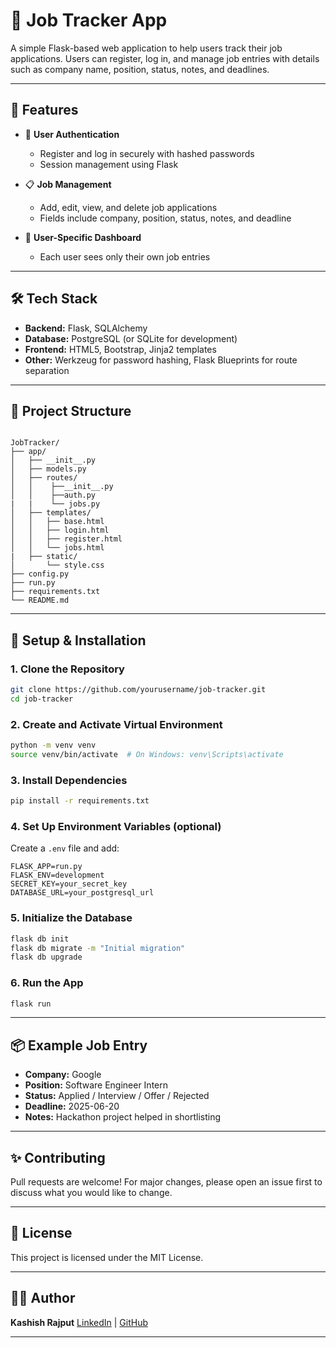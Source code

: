 
# 🧭 Job Tracker App

A simple Flask-based web application to help users track their job applications. Users can register, log in, and manage job entries with details such as company name, position, status, notes, and deadlines.

---

## 🚀 Features

- 🔐 **User Authentication**
  - Register and log in securely with hashed passwords
  - Session management using Flask

- 📋 **Job Management**
  - Add, edit, view, and delete job applications
  - Fields include company, position, status, notes, and deadline

- 👤 **User-Specific Dashboard**
  - Each user sees only their own job entries

---

## 🛠 Tech Stack

- **Backend:** Flask, SQLAlchemy
- **Database:** PostgreSQL (or SQLite for development)
- **Frontend:** HTML5, Bootstrap, Jinja2 templates
- **Other:** Werkzeug for password hashing, Flask Blueprints for route separation


---

## 📂 Project Structure

```

JobTracker/
├── app/
│   ├── __init__.py
│   ├── models.py
│   ├── routes/
│   │    ├──__init__.py
│   │    ├──auth.py
|   |    └── jobs.py
│   ├── templates/
│   │   ├── base.html
│   │   ├── login.html
│   │   ├── register.html
│   │   └── jobs.html
|   ├── static/
│       └── style.css
├── config.py
├── run.py
├── requirements.txt
└── README.md

````

---

## 🧪 Setup & Installation

### 1. Clone the Repository
```bash
git clone https://github.com/yourusername/job-tracker.git
cd job-tracker
````

### 2. Create and Activate Virtual Environment

```bash
python -m venv venv
source venv/bin/activate  # On Windows: venv\Scripts\activate
```

### 3. Install Dependencies

```bash
pip install -r requirements.txt
```

### 4. Set Up Environment Variables (optional)

Create a `.env` file and add:

```env
FLASK_APP=run.py
FLASK_ENV=development
SECRET_KEY=your_secret_key
DATABASE_URL=your_postgresql_url
```

### 5. Initialize the Database

```bash
flask db init
flask db migrate -m "Initial migration"
flask db upgrade
```

### 6. Run the App

```bash
flask run
```

---

## 📦 Example Job Entry

* **Company:** Google
* **Position:** Software Engineer Intern
* **Status:** Applied / Interview / Offer / Rejected
* **Deadline:** 2025-06-20
* **Notes:** Hackathon project helped in shortlisting

---

## ✨ Contributing

Pull requests are welcome! For major changes, please open an issue first to discuss what you would like to change.

---

## 📄 License

This project is licensed under the MIT License.

---

## 👩‍💻 Author

**Kashish Rajput**
[LinkedIn](https://www.linkedin.com/in/kashish-rajput-b5a344275) | [GitHub](https://github.com/kashishrajputt)

---



